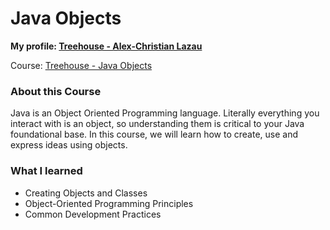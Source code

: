 # Java Objects

**My profile: [Treehouse - Alex-Christian Lazau](https://teamtreehouse.com/alexchristianlazau)**

Course: [Treehouse - Java Objects](https://teamtreehouse.com/library/java-objects-2)

### About this Course

Java is an Object Oriented Programming language. Literally everything you interact with is an object, so understanding them is critical to your Java foundational base. In this course, we will learn how to create, use and express ideas using objects.

### What I learned

- Creating Objects and Classes
- Object-Oriented Programming Principles
- Common Development Practices
